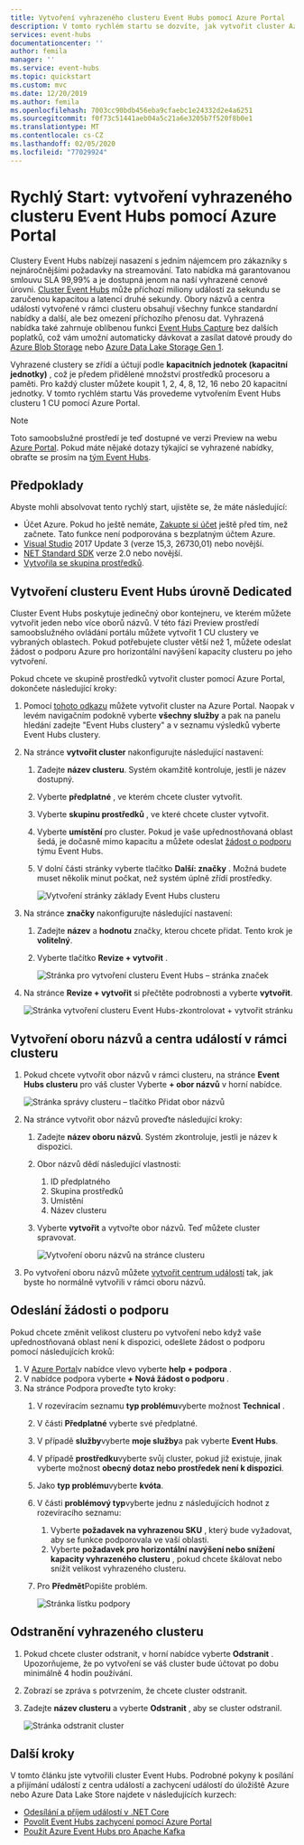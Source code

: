 ```yaml
---
title: Vytvoření vyhrazeného clusteru Event Hubs pomocí Azure Portal
description: V tomto rychlém startu se dozvíte, jak vytvořit cluster Azure Event Hubs pomocí Azure Portal.
services: event-hubs
documentationcenter: ''
author: femila
manager: ''
ms.service: event-hubs
ms.topic: quickstart
ms.custom: mvc
ms.date: 12/20/2019
ms.author: femila
ms.openlocfilehash: 7003cc90bdb456eba9cfaebc1e24332d2e4a6251
ms.sourcegitcommit: f0f73c51441aeb04a5c21a6e3205b7f520f8b0e1
ms.translationtype: MT
ms.contentlocale: cs-CZ
ms.lasthandoff: 02/05/2020
ms.locfileid: "77029924"
---
```

# <a name="quickstart-create-a-dedicated-event-hubs-cluster-using-azure-portal"></a>Rychlý Start: vytvoření vyhrazeného clusteru Event Hubs pomocí Azure Portal 
Clustery Event Hubs nabízejí nasazení s jedním nájemcem pro zákazníky s nejnáročnějšími požadavky na streamování. Tato nabídka má garantovanou smlouvu SLA 99,99% a je dostupná jenom na naší vyhrazené cenové úrovni. [Cluster Event Hubs](event-hubs-dedicated-overview.md) může příchozí miliony událostí za sekundu se zaručenou kapacitou a latencí druhé sekundy. Obory názvů a centra událostí vytvořené v rámci clusteru obsahují všechny funkce standardní nabídky a další, ale bez omezení příchozího přenosu dat. Vyhrazená nabídka také zahrnuje oblíbenou funkci [Event Hubs Capture](event-hubs-capture-overview.md) bez dalších poplatků, což vám umožní automaticky dávkovat a zasílat datové proudy do [Azure Blob Storage](../storage/blobs/storage-blobs-introduction.md) nebo [Azure Data Lake Storage Gen 1](../data-lake-store/data-lake-store-overview.md).

Vyhrazené clustery se zřídí a účtují podle **kapacitních jednotek (kapacitní jednotky)** , což je předem přidělené množství prostředků procesoru a paměti. Pro každý cluster můžete koupit 1, 2, 4, 8, 12, 16 nebo 20 kapacitní jednotky. V tomto rychlém startu Vás provedeme vytvořením Event Hubs clusteru 1 CU pomocí Azure Portal.

> [!NOTE]
> Toto samoobslužné prostředí je teď dostupné ve verzi Preview na webu [Azure Portal](https://aka.ms/eventhubsclusterquickstart). Pokud máte nějaké dotazy týkající se vyhrazené nabídky, obraťte se prosím na [tým Event Hubs](mailto:askeventhubs@microsoft.com).


## <a name="prerequisites"></a>Předpoklady
Abyste mohli absolvovat tento rychlý start, ujistěte se, že máte následující:

- Účet Azure. Pokud ho ještě nemáte, [Zakupte si účet](https://azure.microsoft.com/pricing/purchase-options/pay-as-you-go/) ještě před tím, než začnete. Tato funkce není podporována s bezplatným účtem Azure. 
- [Visual Studio](https://visualstudio.microsoft.com/vs/) 2017 Update 3 (verze 15,3, 26730,01) nebo novější.
- [NET Standard SDK](https://dotnet.microsoft.com/download) verze 2.0 nebo novější.
- [Vytvořila se skupina prostředků](../event-hubs/event-hubs-create.md#create-a-resource-group).

## <a name="create-an-event-hubs-dedicated-cluster"></a>Vytvoření clusteru Event Hubs úrovně Dedicated
Cluster Event Hubs poskytuje jedinečný obor kontejneru, ve kterém můžete vytvořit jeden nebo více oborů názvů. V této fázi Preview prostředí samoobslužného ovládání portálu můžete vytvořit 1 CU clustery ve vybraných oblastech. Pokud potřebujete cluster větší než 1, můžete odeslat žádost o podporu Azure pro horizontální navýšení kapacity clusteru po jeho vytvoření.

Pokud chcete ve skupině prostředků vytvořit cluster pomocí Azure Portal, dokončete následující kroky:

1. Pomocí [tohoto odkazu](https://aka.ms/eventhubsclusterquickstart) můžete vytvořit cluster na Azure Portal. Naopak v levém navigačním podokně vyberte **všechny služby** a pak na panelu hledání zadejte "Event Hubs clustery" a v seznamu výsledků vyberte Event Hubs clustery.
2. Na stránce **vytvořit cluster** nakonfigurujte následující nastavení:
    1. Zadejte **název clusteru**. Systém okamžitě kontroluje, jestli je název dostupný.
    2. Vyberte **předplatné** , ve kterém chcete cluster vytvořit.
    3. Vyberte **skupinu prostředků** , ve které chcete cluster vytvořit.
    4. Vyberte **umístění** pro cluster. Pokud je vaše upřednostňovaná oblast šedá, je dočasně mimo kapacitu a můžete odeslat [žádost o podporu](#submit-a-support-request) týmu Event Hubs.
    5. V dolní části stránky vyberte tlačítko **Další: značky** . Možná budete muset několik minut počkat, než systém úplně zřídí prostředky.

        ![Vytvoření stránky základy Event Hubs clusteru](./media/event-hubs-dedicated-cluster-create-portal/create-event-hubs-clusters-basics-page.png)
3. Na stránce **značky** nakonfigurujte následující nastavení:
    1. Zadejte **název** a **hodnotu** značky, kterou chcete přidat. Tento krok je **volitelný**.  
    2. Vyberte tlačítko **Revize + vytvořit** .

        ![Stránka pro vytvoření clusteru Event Hubs – stránka značek](./media/event-hubs-dedicated-cluster-create-portal/create-event-hubs-clusters-tags-page.png)
4. Na stránce **Revize + vytvořit** si přečtěte podrobnosti a vyberte **vytvořit**. 

    ![Stránka vytvoření clusteru Event Hubs-zkontrolovat + vytvořit stránku](./media/event-hubs-dedicated-cluster-create-portal/create-event-hubs-clusters-review-create-page.png)

## <a name="create-a-namespace-and-event-hub-within-a-cluster"></a>Vytvoření oboru názvů a centra událostí v rámci clusteru

1. Pokud chcete vytvořit obor názvů v rámci clusteru, na stránce **Event Hubs clusteru** pro váš cluster Vyberte **+ obor názvů** v horní nabídce.

    ![Stránka správy clusteru – tlačítko Přidat obor názvů](./media/event-hubs-dedicated-cluster-create-portal/cluster-management-page-add-namespace-button.png)
2. Na stránce vytvořit obor názvů proveďte následující kroky:
    1. Zadejte **název oboru názvů**.  Systém zkontroluje, jestli je název k dispozici.
    2. Obor názvů dědí následující vlastnosti:
        1. ID předplatného
        2. Skupina prostředků
        3. Umístění
        4. Název clusteru
    3. Vyberte **vytvořit** a vytvořte obor názvů. Teď můžete cluster spravovat.  

        ![Vytvoření oboru názvů na stránce clusteru](./media/event-hubs-dedicated-cluster-create-portal/create-namespace-cluster-page.png)
3. Po vytvoření oboru názvů můžete [vytvořit centrum událostí](event-hubs-create.md#create-an-event-hub) tak, jak byste ho normálně vytvořili v rámci oboru názvů. 


## <a name="submit-a-support-request"></a>Odeslání žádosti o podporu

Pokud chcete změnit velikost clusteru po vytvoření nebo když vaše upřednostňovaná oblast není k dispozici, odešlete žádost o podporu pomocí následujících kroků:

1. V [Azure Portal](https://portal.azure.com)v nabídce vlevo vyberte **help + podpora** .
2. V nabídce podpora vyberte **+ Nová žádost o podporu** .
3. Na stránce Podpora proveďte tyto kroky:
    1. V rozevíracím seznamu **typ problému**vyberte možnost **Technical** .
    2. V části **Předplatné** vyberte své předplatné.
    3. V případě **služby**vyberte **moje služby**a pak vyberte **Event Hubs**.
    4. V případě **prostředku**vyberte svůj cluster, pokud již existuje, jinak vyberte možnost **obecný dotaz nebo prostředek není k dispozici**.
    5. Jako **typ problému**vyberte **kvóta**.
    6. V části **problémový typ**vyberte jednu z následujících hodnot z rozevíracího seznamu:
        1. Vyberte **požadavek na vyhrazenou SKU** , který bude vyžadovat, aby se funkce podporovala ve vaší oblasti.
        2. Vyberte **požadavek pro horizontální navýšení nebo snížení kapacity vyhrazeného clusteru** , pokud chcete škálovat nebo snížit velikost vyhrazeného clusteru. 
    7. Pro **Předmět**Popište problém.

        ![Stránka lístku podpory](./media/event-hubs-dedicated-cluster-create-portal/support-ticket.png)

 ## <a name="delete-a-dedicated-cluster"></a>Odstranění vyhrazeného clusteru
 
1. Pokud chcete cluster odstranit, v horní nabídce vyberte **Odstranit** . Upozorňujeme, že po vytvoření se váš cluster bude účtovat po dobu minimálně 4 hodin používání. 
2. Zobrazí se zpráva s potvrzením, že chcete cluster odstranit.
3. Zadejte **název clusteru** a vyberte **Odstranit** , aby se cluster odstranil.

    ![Stránka odstranit cluster](./media/event-hubs-dedicated-cluster-create-portal/delete-cluster-page.png)


## <a name="next-steps"></a>Další kroky
V tomto článku jste vytvořili cluster Event Hubs. Podrobné pokyny k posílání a přijímání událostí z centra událostí a zachycení událostí do úložiště Azure nebo Azure Data Lake Store najdete v následujících kurzech:

- [Odesílání a příjem událostí v .NET Core](event-hubs-dotnet-standard-getstarted-send.md)
- [Povolit Event Hubs zachycení pomocí Azure Portal](event-hubs-capture-enable-through-portal.md)
- [Použít Azure Event Hubs pro Apache Kafka](event-hubs-for-kafka-ecosystem-overview.md)
